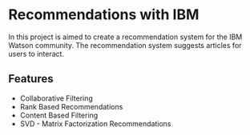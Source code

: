 # Recommendations with IBM

In this project is aimed to create a recommendation system for the IBM Watson community. The recommendation system suggests articles for users to interact.

## Features
- Collaborative Filtering
- Rank Based Recommendations
- Content Based Filtering
- SVD - Matrix Factorization Recommendations